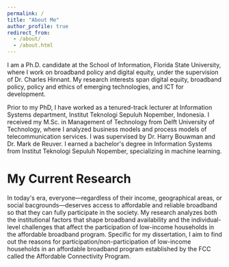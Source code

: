 ```yaml
---
permalink: /
title: "About Me"
author_profile: true
redirect_from: 
  - /about/
  - /about.html
---
```


I am a Ph.D. candidate at the School of Information, Florida State University, where I work on broadband policy and digital equity, under the supervision of Dr. Charles Hinnant. My research interests span digital equity, broadband policy, policy and ethics of emerging technologies, and ICT for development. 

Prior to my PhD, I have worked as a tenured-track lecturer at Information Systems department, Institut Teknologi Sepuluh Nopember, Indonesia. I received my M.Sc. in Management of Technology from Delft University of Technology, where I analyzed business models and process models of telecommunication services. I was supervised by Dr. Harry Bouwman and Dr. Mark de Reuver. I earned a bachelor's degree in Information Systems from Institut Teknologi Sepuluh Nopember, specializing in machine learning. 


My Current Research
======
In today's era, everyone—regardless of their income, geographical areas, or social bacgrounds—deserves access to affordable and reliable broadband so that they can fully participate in the society. My research analyzes both the institutional factors that shape broadband availability and the individual-level challenges that affect the participation of low-income households in the affordable broadband program. Specific for my dissertation, I aim to find out the reasons for participation/non-participation of low-income households in an affordable broadband program established by the FCC called the Affordable Connectivity Program.

